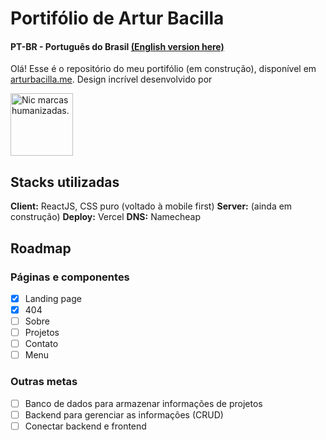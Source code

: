# Portifólio de Artur Bacilla
#### 
#### PT-BR - Português do Brasil [(English version here)](https://github.com/arturbacilla/portfolio/tree/portfolio-react/README_en.md)
 
Olá! Esse é o repositório do meu portifólio (em construção), disponível em [arturbacilla.me](https://arturbacilla.me).
Design incrível desenvolvido por

[<picture>
  <source media="(prefers-color-scheme: light)" srcset="https://nicoleferreira.com.br/wp-content/uploads/2021/04/Ativo-46.png" width="100">
  <img alt="Nic marcas humanizadas." src="https://nicoleferreira.com.br/wp-content/uploads/2020/08/nic-logo-menu.png" width="100">
</picture>](https://nicoleferreira.com.br/)

## Stacks utilizadas

**Client:** ReactJS, CSS puro (voltado à mobile first)
**Server:** (ainda em construção)
**Deploy:** Vercel
**DNS:** Namecheap

## Roadmap

 ### Páginas e componentes
 - [x] Landing page
 - [x] 404
 - [ ] Sobre
 - [ ] Projetos
 - [ ] Contato 
 - [ ] Menu
 ### Outras metas
- [ ] Banco de dados para armazenar informações de projetos
- [ ] Backend para gerenciar as informações (CRUD)
- [ ] Conectar backend e frontend

